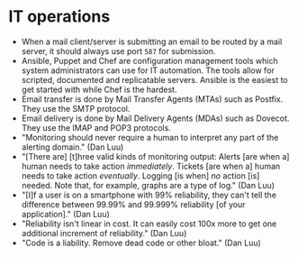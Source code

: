 # IT operations

 * When a mail client/server is submitting an email to be routed by a mail server, it should always use port `587` for submission.
 * Ansible, Puppet and Chef are configuration management tools which system administrators can use for IT automation. The tools allow for scripted, documented and replicatable servers. Ansible is the easiest to get started with while Chef is the hardest.
 * Email transfer is done by Mail Transfer Agents (MTAs) such as Postfix. They use the SMTP protocol.
 * Email delivery is done by Mail Delivery Agents (MDAs) such as Dovecot. They use the IMAP and POP3 protocols.
 * "Monitoring should never require a human to interpret any part of the alerting domain." (Dan Luu)
 * "[There are] [t]hree valid kinds of monitoring output: Alerts [are when a] human needs to take action *immediately*. Tickets [are when a] human needs to take action *eventually*. Logging [is when] *no* action [is] needed. Note that, for example, graphs are a type of log." (Dan Luu)
 * "[I]f a user is on a smartphone with 99% reliability, they can't tell the difference between 99.99% and 99.999% reliability [of your application]." (Dan Luu)
 * "Reliability isn't linear in cost. It can easily cost 100x more to get one additional increment of reliability." (Dan Luu)
 * "Code is a liability. Remove dead code or other bloat." (Dan Luu)

